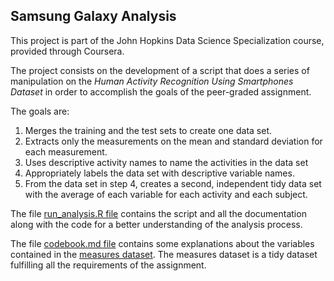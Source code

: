 ## Samsung Galaxy Analysis

This project is part of the John Hopkins Data Science Specialization course, provided through Coursera.

The project consists on the development of a script that does a series of manipulation on the *Human Activity Recognition Using Smartphones Dataset* in order to accomplish the goals of the peer-graded assignment.

The goals are:

1. Merges the training and the test sets to create one data set.
2. Extracts only the measurements on the mean and standard deviation for each measurement.
3. Uses descriptive activity names to name the activities in the data set
4. Appropriately labels the data set with descriptive variable names.
5. From the data set in step 4, creates a second, independent tidy data set with the average of each variable for each activity and each subject.

The file [run_analysis.R file](run_analysis.R) contains the script and all the documentation along with the code for a better understanding of the analysis process.

The file [codebook.md file](codebook.md) contains some explanations about the variables contained in the  [measures dataset](output/measures.txt). The measures dataset is a tidy dataset fulfilling all the requirements of the assignment.

